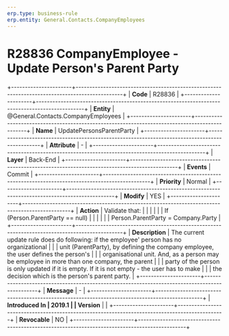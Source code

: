 ```yaml
---
erp.type: business-rule
erp.entity: General.Contacts.CompanyEmployees
---
```


# R28836 CompanyEmployee - Update Person's Parent Party
+----------------------+-----------------------------------------------------------------------------------------------+
| **Code**             | R28836                                                                                        |
+----------------------+-----------------------------------------------------------------------------------------------+
| **Entity**           | @General.Contacts.CompanyEmployees                                                                               |
+----------------------+-----------------------------------------------------------------------------------------------+
| **Name**             | UpdatePersonsParentParty                                                                      |
+----------------------+-----------------------------------------------------------------------------------------------+
| **Attribute**        | \-                                                                                            |
+----------------------+-----------------------------------------------------------------------------------------------+
| **Layer**            | Back-End                                                                                      |
+----------------------+-----------------------------------------------------------------------------------------------+
| **Events**           | Commit                                                                                        |
+----------------------+-----------------------------------------------------------------------------------------------+
| **Priority**         | Normal                                                                                        |
+----------------------+-----------------------------------------------------------------------------------------------+
| **Modify**           | YES                                                                                           |
+----------------------+-----------------------------------------------------------------------------------------------+
| **Action**           | Validate that:                                                                                |
|                      |                                                                                               |
|                      | If (Person.ParentParty == null)                                                               |
|                      |                                                                                               |
|                      | Person.ParentParty = Company.Party                                                            |
+----------------------+-----------------------------------------------------------------------------------------------+
| **Description**      | The current update rule does do following: if the employee\' person has no organizational     |
|                      | unit (ParentParty), by defining the company employee, the user defines the person\'s          |
|                      | organisational unit. And, as a person may be employee in more than one company, the parent    |
|                      | party of the person is only updated if it is empty. If it is not empty - the user has to make |
|                      | the decision which is the person\'s parent party.                                             |
+----------------------+-----------------------------------------------------------------------------------------------+
| **Message**          | \-                                                                                            |
+----------------------+-----------------------------------------------------------------------------------------------+
| **Introduced In      | 2019.1                                                                                        |
| Version**            |                                                                                               |
+----------------------+-----------------------------------------------------------------------------------------------+
| **Revocable**        | NO                                                                                            |
+----------------------+-----------------------------------------------------------------------------------------------+

  

  

  
